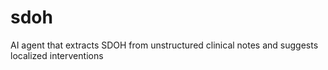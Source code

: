 # sdoh
AI agent that extracts SDOH from unstructured clinical notes and suggests localized interventions
